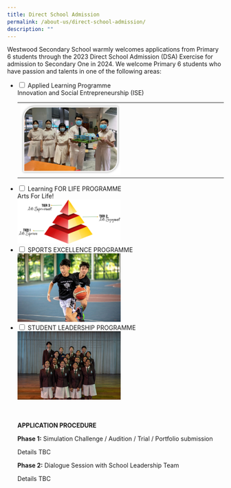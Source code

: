 ```yaml
---
title: Direct School Admission
permalink: /about-us/direct-school-admission/
description: ""
---
```

Westwood Secondary School warmly welcomes applications from Primary 6 students through the 2023 Direct School Admission (DSA) Exercise for admission to Secondary One in 2024.  We welcome Primary 6 students who have passion and talents in one of the following areas:


<ul class="jekyllcodex_accordion">

<li><input type="checkbox" id="accordion1">
<label for="accordion1">Applied Learning Programme<br>Innovation and Social Entrepreneurship (ISE)</label><div>
<table width="100%" class="my-table">
  <tbody>
    <tr>
      <td><img src="/images/ALP2.jpeg" style="width:50%">
			</td></tr></tbody></table>
	</div></li><li><input type="checkbox" id="accordion2">
<label for="accordion2">Learning FOR LIFE PROGRAMME<br>Arts For Life!</label><div>
    <img src="/images/LLP1.png" style="width:50%">
	</div></li>
 <li><input type="checkbox" id="accordion3">
<label for="accordion3">SPORTS EXCELLENCE PROGRAMME</label><div>
			<img src="/images/dsa%20sep.jpg" style="width:50%"></div></li>
						  <li><input type="checkbox" id="accordion4">
<label for="accordion4">STUDENT LEADERSHIP PROGRAMME</label><div><img src="/images/dsa%20slb.png" style="width:50%">


<br><br>
**APPLICATION PROCEDURE**

**Phase 1:** Simulation Challenge / Audition / Trial / Portfolio submission

Details TBC

**Phase 2:** Dialogue Session with School Leadership Team

Details TBC
</div></li></ul>